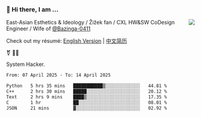 ### 👋 Hi there, I am ...

<img align="right" src="https://github-readme-stats.vercel.app/api?username=victoryang00&show_icons=true&icon_color=0366d6&bg_color=ffffff&hide_title=true" />

East-Asian Esthetics & Ideology / Žižek fan / CXL HW&SW CoDesign Engineer / Wife of [@Bazinga-0411](https://bazinga-0411.github.io/)

Check out my résumé: [English Version](http://asplos.dev/) | [中文简历](http://asplos.dev/CN.html)

⚧️ 
🏳️‍⚧️ 

System Hacker.


<!--START_SECTION:waka-->

```txt
From: 07 April 2025 - To: 14 April 2025

Python   5 hrs 35 mins   ███████████▒░░░░░░░░░░░░░   44.81 %
C++      2 hrs 30 mins   █████░░░░░░░░░░░░░░░░░░░░   20.12 %
Text     2 hrs 9 mins    ████▒░░░░░░░░░░░░░░░░░░░░   17.35 %
C        1 hr            ██░░░░░░░░░░░░░░░░░░░░░░░   08.01 %
JSON     21 mins         ▓░░░░░░░░░░░░░░░░░░░░░░░░   02.92 %
```

<!--END_SECTION:waka-->
